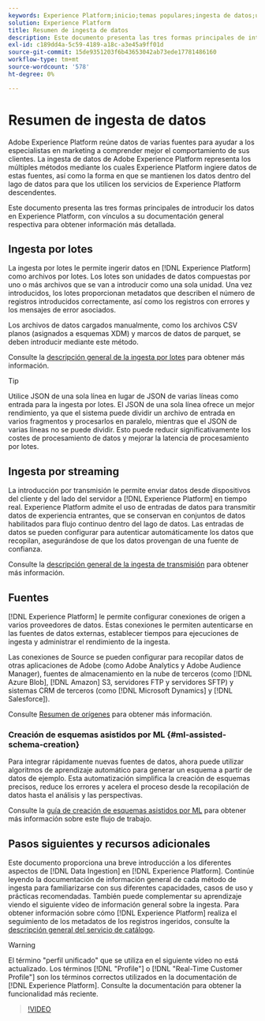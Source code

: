 ```yaml
---
keywords: Experience Platform;inicio;temas populares;ingesta de datos;ubicación de datos;ubicación de datos;administración de datos;administración de datos;linaje;linaje;lote;lote;datos ingeridos
solution: Experience Platform
title: Resumen de ingesta de datos
description: Este documento presenta las tres formas principales de introducir los datos en Platform, con vínculos a su documentación general respectiva para obtener información más detallada.
exl-id: c189dd4a-5c59-4189-a18c-a3e45a9ff01d
source-git-commit: 15de9351203f6b43653042ab73ede17781486160
workflow-type: tm+mt
source-wordcount: '578'
ht-degree: 0%

---
```


# Resumen de ingesta de datos

Adobe Experience Platform reúne datos de varias fuentes para ayudar a los especialistas en marketing a comprender mejor el comportamiento de sus clientes. La ingesta de datos de Adobe Experience Platform representa los múltiples métodos mediante los cuales Experience Platform ingiere datos de estas fuentes, así como la forma en que se mantienen los datos dentro del lago de datos para que los utilicen los servicios de Experience Platform descendentes.

Este documento presenta las tres formas principales de introducir los datos en Experience Platform, con vínculos a su documentación general respectiva para obtener información más detallada.

## Ingesta por lotes

La ingesta por lotes le permite ingerir datos en [!DNL Experience Platform] como archivos por lotes. Los lotes son unidades de datos compuestas por uno o más archivos que se van a introducir como una sola unidad. Una vez introducidos, los lotes proporcionan metadatos que describen el número de registros introducidos correctamente, así como los registros con errores y los mensajes de error asociados.

Los archivos de datos cargados manualmente, como los archivos CSV planos (asignados a esquemas XDM) y marcos de datos de parquet, se deben introducir mediante este método.

Consulte la [descripción general de la ingesta por lotes](./batch-ingestion/overview.md) para obtener más información.

>[!TIP]
>
>Utilice JSON de una sola línea en lugar de JSON de varias líneas como entrada para la ingesta por lotes. El JSON de una sola línea ofrece un mejor rendimiento, ya que el sistema puede dividir un archivo de entrada en varios fragmentos y procesarlos en paralelo, mientras que el JSON de varias líneas no se puede dividir. Esto puede reducir significativamente los costes de procesamiento de datos y mejorar la latencia de procesamiento por lotes.

## Ingesta por streaming

La introducción por transmisión le permite enviar datos desde dispositivos del cliente y del lado del servidor a [!DNL Experience Platform] en tiempo real. Experience Platform admite el uso de entradas de datos para transmitir datos de experiencia entrantes, que se conservan en conjuntos de datos habilitados para flujo continuo dentro del lago de datos. Las entradas de datos se pueden configurar para autenticar automáticamente los datos que recopilan, asegurándose de que los datos provengan de una fuente de confianza.

Consulte la [descripción general de la ingesta de transmisión](./streaming-ingestion/overview.md) para obtener más información.

## Fuentes

[!DNL Experience Platform] le permite configurar conexiones de origen a varios proveedores de datos. Estas conexiones le permiten autenticarse en las fuentes de datos externas, establecer tiempos para ejecuciones de ingesta y administrar el rendimiento de la ingesta.

Las conexiones de Source se pueden configurar para recopilar datos de otras aplicaciones de Adobe (como Adobe Analytics y Adobe Audience Manager), fuentes de almacenamiento en la nube de terceros (como [!DNL Azure Blob], [!DNL Amazon] S3, servidores FTP y servidores SFTP) y sistemas CRM de terceros (como [!DNL Microsoft Dynamics] y [!DNL Salesforce]).

Consulte [Resumen de orígenes](../sources/home.md) para obtener más información.

### Creación de esquemas asistidos por ML {#ml-assisted-schema-creation}

Para integrar rápidamente nuevas fuentes de datos, ahora puede utilizar algoritmos de aprendizaje automático para generar un esquema a partir de datos de ejemplo. Esta automatización simplifica la creación de esquemas precisos, reduce los errores y acelera el proceso desde la recopilación de datos hasta el análisis y las perspectivas.

Consulte la [guía de creación de esquemas asistidos por ML](../xdm/ui/ml-assisted-schema-creation.md) para obtener más información sobre este flujo de trabajo.

## Pasos siguientes y recursos adicionales

Este documento proporciona una breve introducción a los diferentes aspectos de [!DNL Data Ingestion] en [!DNL Experience Platform]. Continúe leyendo la documentación de información general de cada método de ingesta para familiarizarse con sus diferentes capacidades, casos de uso y prácticas recomendadas. También puede complementar su aprendizaje viendo el siguiente vídeo de información general sobre la ingesta. Para obtener información sobre cómo [!DNL Experience Platform] realiza el seguimiento de los metadatos de los registros ingeridos, consulte la [descripción general del servicio de catálogo](../catalog/home.md).

>[!WARNING]
>
>El término &quot;perfil unificado&quot; que se utiliza en el siguiente vídeo no está actualizado. Los términos [!DNL "Profile"] o [!DNL "Real-Time Customer Profile"] son los términos correctos utilizados en la documentación de [!DNL Experience Platform]. Consulte la documentación para obtener la funcionalidad más reciente.

>[!VIDEO](https://video.tv.adobe.com/v/27106?quality=12&learn=on)
